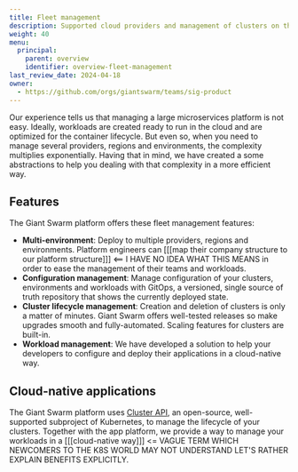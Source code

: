 ```yaml
---
title: Fleet management
description: Supported cloud providers and management of clusters on the Giant Swarm platform.
weight: 40
menu:
  principal:
    parent: overview
    identifier: overview-fleet-management
last_review_date: 2024-04-18
owner:
  - https://github.com/orgs/giantswarm/teams/sig-product
---
```


Our experience tells us that managing a large microservices platform is not easy. Ideally, workloads are created ready to run in the cloud and are optimized for the container lifecycle. But even so, when you need to manage several providers, regions and environments, the complexity multiplies exponentially. Having that in mind, we have created a some abstractions to help you dealing with that complexity in a more efficient way.

## Features

The Giant Swarm platform offers these fleet management features:

- **Multi-environment**: Deploy to multiple providers, regions and environments. Platform engineers can [[[map their company structure to our platform structure]]] <== I HAVE NO IDEA WHAT THIS MEANS in order to ease the management of their teams and workloads.
- **Configuration management**: Manage configuration of your clusters, environments and workloads with GitOps, a versioned, single source of truth repository that shows the currently deployed state.
- **Cluster lifecycle management**: Creation and deletion of clusters is only a matter of minutes. Giant Swarm offers well-tested releases so make upgrades smooth and fully-automated. Scaling features for clusters are built-in.
- **Workload management**: We have developed a solution to help your developers to configure and deploy their applications in a cloud-native way.

## Cloud-native applications

The Giant Swarm platform uses [Cluster API](https://cluster-api.sigs.k8s.io/), an open-source, well-supported subproject of Kubernetes, to manage the lifecycle of your clusters. Together with the app platform, we provide a way to manage your workloads in a [[[cloud-native way]]] <= VAGUE TERM WHICH NEWCOMERS TO THE K8S WORLD MAY NOT UNDERSTAND LET'S RATHER EXPLAIN BENEFITS EXPLICITLY.
